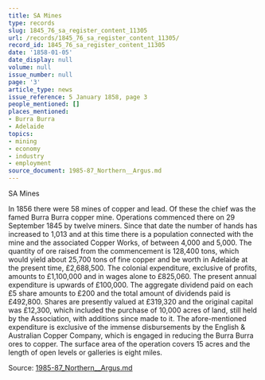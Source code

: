 ```yaml
---
title: SA Mines
type: records
slug: 1845_76_sa_register_content_11305
url: /records/1845_76_sa_register_content_11305/
record_id: 1845_76_sa_register_content_11305
date: '1858-01-05'
date_display: null
volume: null
issue_number: null
page: '3'
article_type: news
issue_reference: 5 January 1858, page 3
people_mentioned: []
places_mentioned:
- Burra Burra
- Adelaide
topics:
- mining
- economy
- industry
- employment
source_document: 1985-87_Northern__Argus.md
---
```


SA Mines

In 1856 there were 58 mines of copper and lead.  Of these the chief was the famed Burra Burra copper mine.  Operations commenced there on 29 September 1845 by twelve miners.  Since that date the number of hands has increased to 1,013 and at this time there is a population connected with the mine and the associated Copper Works, of between 4,000 and 5,000.  The quantity of ore raised from the commencement is 128,400 tons, which would yield about 25,700 tons of fine copper and be worth in Adelaide at the present time, £2,688,500.  The colonial expenditure, exclusive of profits, amounts to £1,100,000 and in wages alone to £825,060.  The present annual expenditure is upwards of £100,000.  The aggregate dividend paid on each £5 share amounts to £200 and the total amount of dividends paid is £492,800.  Shares are presently valued at £319,320 and the original capital was £12,300, which included the purchase of 10,000 acres of land, still held by the Association, with additions since made to it.  The afore-mentioned expenditure is exclusive of the immense disbursements by the English & Australian Copper Company, which is engaged in reducing the Burra Burra ores to copper.  The surface area of the operation covers 15 acres and the length of open levels or galleries is eight miles.

Source: [1985-87_Northern__Argus.md](/downloads/markdown/1985-87_Northern__Argus.md)
